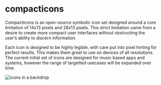 # compacticons
Compacticons is an open-source symbolic icon set designed around a core limitation of 14x13 pixels and 28x13 pixels. This strict limitation came from a desire to create more compact user interfaces without obstructing the user’s ability to discern information.

Each icon is designed to be highly legible, with care put into pixel hinting for perfect results. This makes them great to use on devices of all resolutions. The current initial set of icons are designed for music based apps and systems, however the range of targetted usecases will be expanded over time.

![icons in a backdrop](https://d00k.net/img/design/compacticons_highlight.svg)
